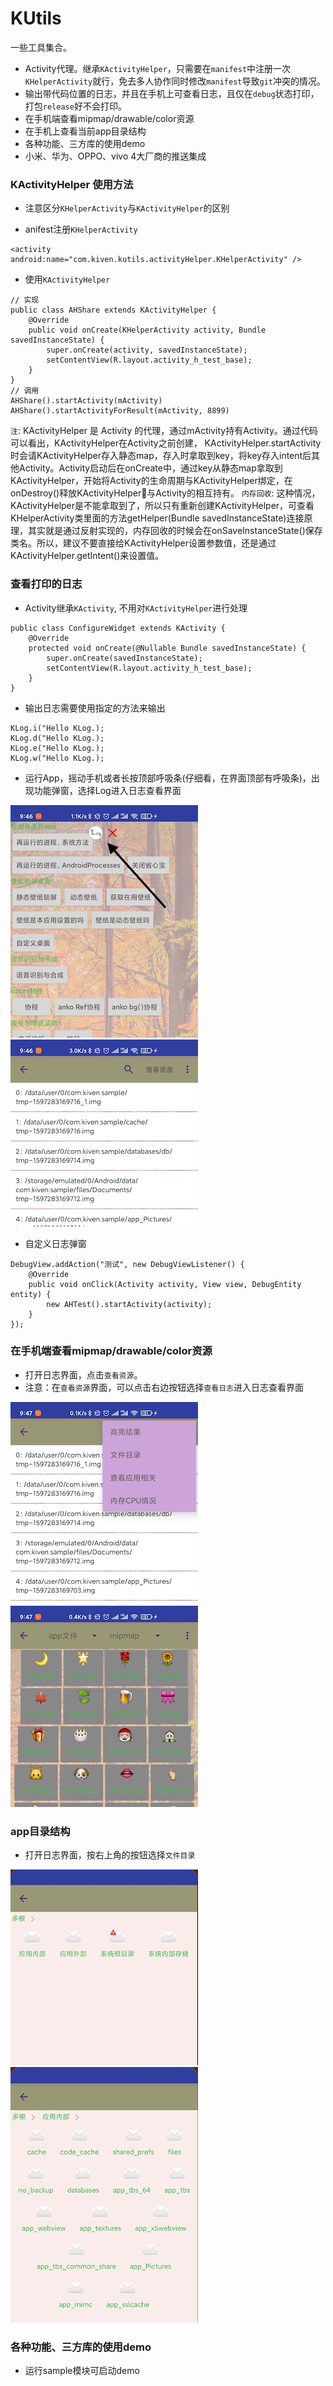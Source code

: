 # KUtils
一些工具集合。
- Activity代理。继承`KActivityHelper`，只需要在`manifest`中注册一次`KHelperActivity`就行，免去多人协作同时修改`manifest`导致`git`冲突的情况。
- 输出带代码位置的日志，并且在手机上可查看日志，且仅在`debug`状态打印，打包`release`好不会打印。
- 在手机端查看mipmap/drawable/color资源
- 在手机上查看当前app目录结构
- 各种功能、三方库的使用demo
- 小米、华为、OPPO、vivo 4大厂商的推送集成

### KActivityHelper 使用方法
- 注意区分`KHelperActivity`与`KActivityHelper`的区别

- anifest注册`KHelperActivity`
```
<activity android:name="com.kiven.kutils.activityHelper.KHelperActivity" />
```

- 使用`KActivityHelper`
```
// 实现
public class AHShare extends KActivityHelper {
    @Override
    public void onCreate(KHelperActivity activity, Bundle savedInstanceState) {
        super.onCreate(activity, savedInstanceState);
        setContentView(R.layout.activity_h_test_base);
    }
}
// 调用
AHShare().startActivity(mActivity)
AHShare().startActivityForResult(mActivity, 8899)
```
`注`: KActivityHelper 是 Activity 的代理，通过mActivity持有Activity。通过代码可以看出，KActivityHelper在Activity之前创建， KActivityHelper.startActivity时会请KActivityHelper存入静态map，存入时拿取到key，将key存入intent后其他Activity。Activity启动后在onCreate中，通过key从静态map拿取到KActivityHelper，开始将Activity的生命周期与KActivityHelper绑定，在onDestroy()释放KActivityHelper与Activity的相互持有。
`内存回收`: 这种情况，KActivityHelper是不能拿取到了，所以只有重新创建KActivityHelper，可查看KHelperActivity类里面的方法getHelper(Bundle savedInstanceState)连接原理，其实就是通过反射实现的，内存回收的时候会在onSaveInstanceState()保存类名。所以，建议不要直接给KActivityHelper设置参数值，还是通过KActivityHelper.getIntent()来设置值。

### 查看打印的日志
- Activity继承`KActivity`, 不用对`KActivityHelper`进行处理
```
public class ConfigureWidget extends KActivity {
    @Override
    protected void onCreate(@Nullable Bundle savedInstanceState) {
        super.onCreate(savedInstanceState);
        setContentView(R.layout.activity_h_test_base);
    }
}
```
- 输出日志需要使用指定的方法来输出
```
KLog.i("Hello KLog.);
KLog.d("Hello KLog.);
KLog.e("Hello KLog.);
KLog.w("Hello KLog.);
```
- 运行App，摇动手机或者长按顶部呼吸条(仔细看，在界面顶部有呼吸条)，出现功能弹窗，选择Log进入日志查看界面

![avatar](images/1.jpg)  ![avatar](images/2.jpg)
- 自定义日志弹窗
```
DebugView.addAction("测试", new DebugViewListener() {
    @Override
    public void onClick(Activity activity, View view, DebugEntity entity) {
        new AHTest().startActivity(activity);
    }
});
```
### 在手机端查看mipmap/drawable/color资源
- 打开日志界面，点击`查看资源`。
- 注意：在`查看资源`界面，可以点击右边按钮选择`查看日志`进入日志查看界面

![avatar](images/3.jpg)  ![avatar](images/4.jpg)
### app目录结构
- 打开日志界面，按右上角的按钮选择`文件目录`

![avatar](images/5.jpg)  ![avatar](images/6.jpg)
### 各种功能、三方库的使用demo
- 运行sample模块可启动demo